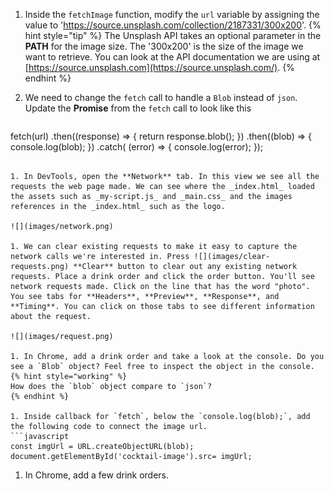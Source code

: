 1. Inside the `fetchImage` function, modify the `url` variable by assigning the value to 'https://source.unsplash.com/collection/2187331/300x200'.
   {% hint style="tip" %}
The Unsplash API takes an optional parameter in the **PATH** for the image size. The '300x200' is the size of the image we want to retrieve. You can look at the API documentation we are using at [https://source.unsplash.com](https://source.unsplash.com/).
   {% endhint %}

1. We need to change the `fetch` call to handle a `Blob` instead of `json`. Update the **Promise** from the `fetch` call to look like this
   ```javascript
fetch(url)
      .then((response) => { return response.blob(); })
      .then((blob) => {
            console.log(blob);
       })
       .catch( (error) => { console.log(error); });
   ```

1. In DevTools, open the **Network** tab. In this view we see all the requests the web page made. We can see where the _index.html_ loaded the assets such as _my-script.js_ and _main.css_ and the images references in the _index.html_ such as the logo.
   
   ![](images/network.png)

1. We can clear existing requests to make it easy to capture the network calls we're interested in. Press ![](images/clear-requests.png) **Clear** button to clear out any existing network requests. Place a drink order and click the order button. You'll see network requests made. Click on the line that has the word "photo". You see tabs for **Headers**, **Preview**, **Response**, and **Timing**. You can click on those tabs to see different information about the request.

   ![](images/request.png)

1. In Chrome, add a drink order and take a look at the console. Do you see a `Blob` object? Feel free to inspect the object in the console.
   {% hint style="working" %}
How does the `blob` object compare to `json`?
   {% endhint %}

1. Inside callback for `fetch`, below the `console.log(blob);`, add the following code to connect the image url.
   ```javascript
const imgUrl = URL.createObjectURL(blob);
document.getElementById('cocktail-image').src= imgUrl;
   ```
1. In Chrome, add a few drink orders.
